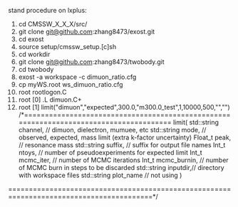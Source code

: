 stand procedure on lxplus:

1. cd CMSSW_X_X_X/src/
2. git clone git@github.com:zhang8473/exost.git
3. cd exost
4. source setup/cmssw_setup.[c]sh
5. cd workdir
6. git clone git@github.com:zhang8473/twobody.git
7. cd twobody
8. exost -a workspace -c dimuon_ratio.cfg 
9. cp myWS.root ws_dimuon_ratio.cfg
10. root rootlogon.C
11. root [0] .L dimuon.C+
12. root [1] limit("dimuon","expected",300.0,"m300.0_test",1,10000,500,"","")
/*=======================================================================================
limit( std::string channel, // dimuon, dielectron, mumuee, etc
       std::string mode,    // observed, expected, mass limit (extra k-factor uncertainty)
		Float_t peak,        // resonance mass
		std::string suffix,  // suffix for output file names
		Int_t ntoys,         // number of pseudoexperiments for expected limit
		Int_t mcmc_iter,     // number of MCMC iterations
		Int_t mcmc_burnin,   // number of MCMC burn in steps to be discarded
		std::string inputdir,// directory with workspace files
		std::string plot_name // not using
    )
    
=========================================================================================*/
